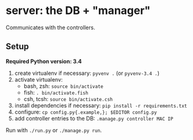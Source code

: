 server: the DB + "manager"
==========================

Communicates with the controllers.

Setup
-----

**Required Python version: 3.4**

1. create virtualenv if necessary: `pyvenv .` (or `pyvenv-3.4 .`)
2. activate virtualenv:
   - bash, zsh: `source bin/activate`
   - fish: `. bin/activate.fish`
   - csh, tcsh: `source bin/activate.csh`
3. install dependencies if necessary: `pip install -r requirements.txt`
4. configure: `cp config.py{.example,}; $EDITOR config.py`
5. add controller entries to the DB: `.manage.py controller MAC IP`

Run with `./run.py` or `./manage.py run`.

